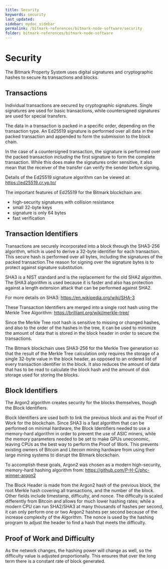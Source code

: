 ```yaml
---
title: Security
keywords: security
last_updated: 
sidebar: mydoc_sidebar
permalink: /bitmark-references/bitmark-node-software/security
folder: bitmark-references/bitmark-node-software
---
```


# Security

The Bitmark Property System uses digital signatures and cryptographic
hashes to secure its transactions and blocks.

## Transactions

Individual transactions are secured by cryptographic
signatures. Single signatures are used for basic transactions, while
countersigned signatures are used for special transfers.

The data in a transaction is packed in a specific order, depending on
the transaction type.  An Ed25519 signature is performed over all data
in the packed transaction and appended to form the submission to the
block chain.

In the case of a countersigned transaction, the signature is performed
over the packed transaction *including* the first signature to form
the complete transaction.  While this does make the signatures order
sensitive, it also mean that the receiver of the transfer can verify
the sender before signing.

Details of the Ed25519 signature algorithm can be viewed at: https://ed25519.cr.yp.to/

The important features of Ed25519 for the Bitmark blockchain are:
* high-security signatures with collision resistance
* small 32-byte keys
* signature is only 64 bytes
* fast verification

## Transaction Identifiers

Transactions are securely incorporated into a block through the
SHA3-256 algorithm, which is used to derive a 32-byte identifier for
each transaction.  This secure hash is performed over all bytes,
including the signatures of the packed transaction.The reason for signing over the signature bytes is to protect against
signature substitution.

SHA3 is a NIST
standard and is the replacement for the old SHA2 algorithm.
The SHA3 algorithm is used because it is faster and also
has protection against a length extension attack that can be
performed against SHA2.

For more details on SHA3: https://en.wikipedia.org/wiki/SHA-3

These Transaction Identifiers are merged into a single root hash using
the Merkle Tree Algorithm: https://brilliant.org/wiki/merkle-tree/

Since the Merkle Tree root hash is sensitive to missing or changed
hashes, and also to the order of the hashes in the tree, it can be used
to minimize the amount of data that is stored in the block header in order to
secure the transactions.  

The Bitmark blockchain uses SHA3-256 for the
Merkle Tree generation so that the result of the Merkle Tree
calculation only requires the storage of a single 32-byte value
in the block header, as opposed to an ordered list of every transaction
identifier in the block.  It also reduces the amount of data that has to be
read to calculate the block hash and the amount of disk storage used for
storing the blocks.

## Block Identifiers

The Argon2 algorithm creates security for the blocks themselves,
though the Block Identifiers.

Block Identifiers are used both to link the previous block and as the
Proof of Work for the blockchain.  Since SHA3 is a fast algorithm
that can be performed on minimal hardware, the Block Identifiers needed to use a
memory-hard algorithm in order to prevent the use of
ASIC miners, while the memory parameters needed to be set to make GPUs uneconomic,
leaving CPUs as the best way to perform the Proof of Work. This
prevents existing owners of Bitcoin and Litecoin mining hardware from
using their large mining systems to disrupt the Bitmark blockchain.

To accomplish these goals, Argon2 was chosen as a modern high-security, memory-hard hashing
algorithm from: https://github.com/P-H-C/phc-winner-argon2

The Block Header is made from the Argon2 hash of the previous block,
the root Merkle hash covering all transactions, and the number of the
block.  Other fields include timestamp, difficulty, and nonce.  The
difficulty is scaled differently from Bitcoin and allows for much
lower hashing rates; while a modern CPU can run SHA2/SHA3 at many
thousands of hashes per second, it can only perform one or two Argon2
hashes per second because of the increase complexity of the Algorithm.
The nonce is used by the hashing program to adjust the header to find a hash that
meets the difficulty.

## Proof of Work and Difficulty

As the network changes, the hashing power will change as well, so the
difficulty value is adjusted proportionally. This ensures that
over the long term there is a constant rate of block generated.
